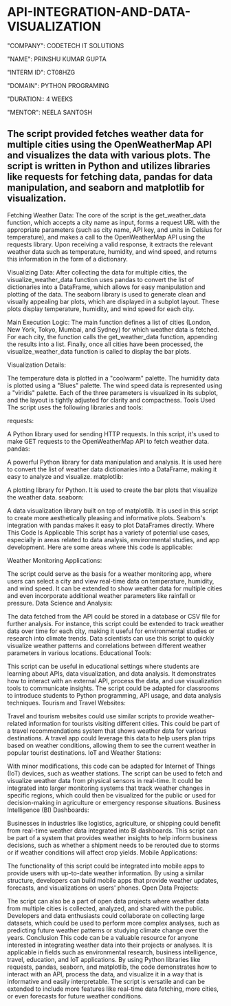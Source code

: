 # API-INTEGRATION-AND-DATA-VISUALIZATION

"COMPANY": CODETECH IT SOLUTIONS 

"NAME": PRINSHU KUMAR GUPTA 

"INTERM ID": CT08HZG 

"DOMAIN": PYTHON PROGRAMING 

"DURATION:: 4 WEEKS 

"MENTOR": NEELA SANTOSH 

## The script provided fetches weather data for multiple cities using the OpenWeatherMap API and visualizes the data with various plots. The script is written in Python and utilizes libraries like requests for fetching data, pandas for data manipulation, and seaborn and matplotlib for visualization.

Fetching Weather Data: The core of the script is the get_weather_data function, which accepts a city name as input, forms a request URL with the appropriate parameters (such as city name, API key, and units in Celsius for temperature), and makes a call to the OpenWeatherMap API using the requests library. Upon receiving a valid response, it extracts the relevant weather data such as temperature, humidity, and wind speed, and returns this information in the form of a dictionary.

Visualizing Data: After collecting the data for multiple cities, the visualize_weather_data function uses pandas to convert the list of dictionaries into a DataFrame, which allows for easy manipulation and plotting of the data. The seaborn library is used to generate clean and visually appealing bar plots, which are displayed in a subplot layout. These plots display temperature, humidity, and wind speed for each city.

Main Execution Logic: The main function defines a list of cities (London, New York, Tokyo, Mumbai, and Sydney) for which weather data is fetched. For each city, the function calls the get_weather_data function, appending the results into a list. Finally, once all cities have been processed, the visualize_weather_data function is called to display the bar plots.

Visualization Details:

The temperature data is plotted in a "coolwarm" palette.
The humidity data is plotted using a "Blues" palette.
The wind speed data is represented using a "viridis" palette. Each of the three parameters is visualized in its subplot, and the layout is tightly adjusted for clarity and compactness.
Tools Used
The script uses the following libraries and tools:

requests:

A Python library used for sending HTTP requests. In this script, it's used to make GET requests to the OpenWeatherMap API to fetch weather data.
pandas:

A powerful Python library for data manipulation and analysis. It is used here to convert the list of weather data dictionaries into a DataFrame, making it easy to analyze and visualize.
matplotlib:

A plotting library for Python. It is used to create the bar plots that visualize the weather data.
seaborn:

A data visualization library built on top of matplotlib. It is used in this script to create more aesthetically pleasing and informative plots. Seaborn's integration with pandas makes it easy to plot DataFrames directly.
Where This Code Is Applicable
This script has a variety of potential use cases, especially in areas related to data analysis, environmental studies, and app development. Here are some areas where this code is applicable:

Weather Monitoring Applications:

The script could serve as the basis for a weather monitoring app, where users can select a city and view real-time data on temperature, humidity, and wind speed.
It can be extended to show weather data for multiple cities and even incorporate additional weather parameters like rainfall or pressure.
Data Science and Analysis:

The data fetched from the API could be stored in a database or CSV file for further analysis. For instance, this script could be extended to track weather data over time for each city, making it useful for environmental studies or research into climate trends.
Data scientists can use this script to quickly visualize weather patterns and correlations between different weather parameters in various locations.
Educational Tools:

This script can be useful in educational settings where students are learning about APIs, data visualization, and data analysis. It demonstrates how to interact with an external API, process the data, and use visualization tools to communicate insights.
The script could be adapted for classrooms to introduce students to Python programming, API usage, and data analysis techniques.
Tourism and Travel Websites:

Travel and tourism websites could use similar scripts to provide weather-related information for tourists visiting different cities. This could be part of a travel recommendations system that shows weather data for various destinations.
A travel app could leverage this data to help users plan trips based on weather conditions, allowing them to see the current weather in popular tourist destinations.
IoT and Weather Stations:

With minor modifications, this code can be adapted for Internet of Things (IoT) devices, such as weather stations. The script can be used to fetch and visualize weather data from physical sensors in real-time.
It could be integrated into larger monitoring systems that track weather changes in specific regions, which could then be visualized for the public or used for decision-making in agriculture or emergency response situations.
Business Intelligence (BI) Dashboards:

Businesses in industries like logistics, agriculture, or shipping could benefit from real-time weather data integrated into BI dashboards. This script can be part of a system that provides weather insights to help inform business decisions, such as whether a shipment needs to be rerouted due to storms or if weather conditions will affect crop yields.
Mobile Applications:

The functionality of this script could be integrated into mobile apps to provide users with up-to-date weather information. By using a similar structure, developers can build mobile apps that provide weather updates, forecasts, and visualizations on users' phones.
Open Data Projects:

The script can also be a part of open data projects where weather data from multiple cities is collected, analyzed, and shared with the public. Developers and data enthusiasts could collaborate on collecting large datasets, which could be used to perform more complex analyses, such as predicting future weather patterns or studying climate change over the years.
Conclusion
This code can be a valuable resource for anyone interested in integrating weather data into their projects or analyses. It is applicable in fields such as environmental research, business intelligence, travel, education, and IoT applications. By using Python libraries like requests, pandas, seaborn, and matplotlib, the code demonstrates how to interact with an API, process the data, and visualize it in a way that is informative and easily interpretable. The script is versatile and can be extended to include more features like real-time data fetching, more cities, or even forecasts for future weather conditions.


